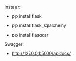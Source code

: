 Instalar:

* pip install flask

* pip install flask_sqlalchemy

* pip install flasgger

Swagger:

* http://127.0.0.1:5000/apidocs/

